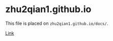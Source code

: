 # zhu2qian1.github.io

This file is placed on `zhu2qian1.github.io/docs/`.

[Link](https://zhu2qian1.github.io)
